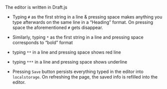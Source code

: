 The editor is written in Draft.js

- Typing `#` as the first string in a line & pressing space makes anything you type afterwards on the same line in a “Heading” format. On pressing space the aforementioned `#` gets disappear.

- Similarly, typing `*` as the first string in a line and pressing space corresponds to “bold” format

- typing `**` in a line and pressing space shows red line

- typing `***` in a line and pressing space shows underline

- Pressing `Save` button persists everything typed in the editor into `localstorage`. On refreshing the page,  the saved info is refilled into the editor.
